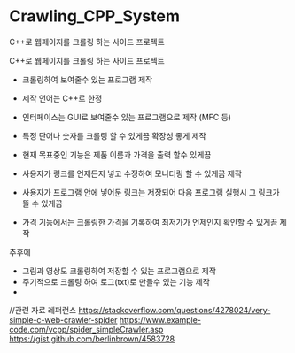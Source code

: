 # Crawling_CPP_System
C++로 웹페이지를 크롤링 하는 사이드 프로젝트

C++로 웹페이지를 크롤링 하는 사이드 프로젝트
- 크롤링하여 보여줄수 있는 프로그램 제작
- 제작 언어는 C++로 한정
- 인터페이스는 GUI로 보여줄수 있는 프로그램으로 제작 (MFC 등)
- 특정 단어나 숫자를 크롤링 할 수 있게끔 확장성 좋게 제작


- 현재 목표중인 기능은 제품 이름과 가격을 출력 할수 있게끔
- 사용자가 링크를 언제든지 넣고 수정하여 모니터링 할 수 있게끔 제작
- 사용자가 프로그램 안에 넣어둔 링크는 저장되어 다음 프로그램 실행시 그 링크가 뜰 수 있게끔
- 가격 기능에서는 크롤링한 가격을 기록하여 최저가가 언제인지 확인할 수 있게끔 제작


추후에
- 그림과 영상도 크롤링하여 저장할 수 있는 프로그램으로 제작
- 주기적으로 크롤링 하여 로그(txt)로 만들수 있는 기능 제작
- 

//관련 자료 레퍼런스
https://stackoverflow.com/questions/4278024/very-simple-c-web-crawler-spider
https://www.example-code.com/vcpp/spider_simpleCrawler.asp
https://gist.github.com/berlinbrown/4583728
